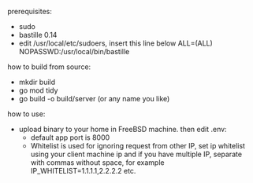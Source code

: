prerequisites:
- sudo
- bastille 0.14
- edit /usr/local/etc/sudoers, insert this line below
<your username> ALL=(ALL) NOPASSWD:/usr/local/bin/bastille

how to build from source:
- mkdir build
- go mod tidy
- go build -o build/server (or any name you like)

how to use:
- upload binary to your home in FreeBSD machine. then edit .env:
    - default app port is 8000
    - Whitelist is used for ignoring request from other IP, set ip whitelist using your client machine ip and if you have multiple IP, separate with commas without space, for example IP_WHITELIST=1.1.1.1,2.2.2.2 etc. 